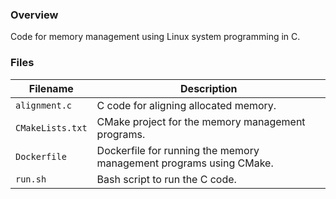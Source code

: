 ### Overview

Code for memory management using Linux system programming in C.

### Files

| Filename         | Description                                                        |
|------------------|--------------------------------------------------------------------|
| `alignment.c`    | C code for aligning allocated memory.                              |
| `CMakeLists.txt` | CMake project for the memory management programs.                  |
| `Dockerfile`     | Dockerfile for running the memory management programs using CMake. |
| `run.sh`         | Bash script to run the C code.                                     |